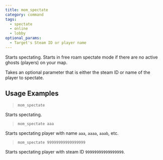 ```yaml
---
title: mom_spectate
category: command
tags:
  - spectate
  - online
  - lobby
optional_params:
  - Target's Steam ID or player name
---
```


Starts spectating. 
Starts in free roam spectate mode if there are no active ghosts (players) on your map.

Takes an optional parameter that is either the steam ID or name of the player to spectate.

## Usage Examples

> `mom_spectate`

Starts spectating.

> `mom_spectate aaa`

Starts spectating player with name `aaa`, `aaaa`, `aaab`, etc.

> `mom_spectate 99999999999999999`

Starts spectating player with steam ID `99999999999999999`.
